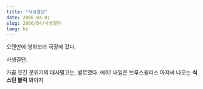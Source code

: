 ```yaml
---
title: "사생결단"
date: 2006-04-01
slug: 2006/04/사생결단
lang: ko
---
```


오랜만에 영화보러 극장에 갔다.

  사생결단.

가끔 웃긴 분위기의 대사말고는, 별로였다. 에이!
내일은 브루스윌리스 아저씨 나오는 **식스틴 블럭** 봐야지